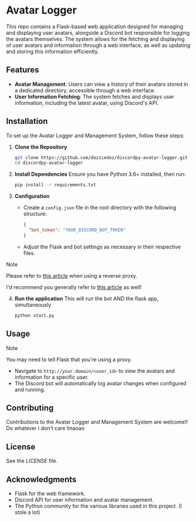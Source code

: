 # Avatar Logger

This repo contains a Flask-based web application designed for managing and displaying user avatars, alongside a Discord bot responsible for logging the avatars themselves. The system allows for the fetching and displaying of user avatars and information through a web interface, as well as updating and storing this information efficiently.

## Features

- **Avatar Management**: Users can view a history of their avatars stored in a dedicated directory, accessible through a web interface.
- **User Information Fetching**: The system fetches and displays user information, including the latest avatar, using Discord's API.

## Installation

To set up the Avatar Logger and Management System, follow these steps:

1. **Clone the Repository**
   ```bash
   git clone https://github.com/dazziedez/discordpy-avatar-logger.git
   cd discordpy-avatar-logger
   ```

2. **Install Dependencies**
   Ensure you have Python 3.6+ installed, then run:
   ```bash
   pip install -r requirements.txt
   ```

3. **Configuration**
   - Create a `config.json` file in the root directory with the following structure:
     ```json
     {
       "bot_token": "YOUR_DISCORD_BOT_TOKEN"
     }
     ```
   - Adjust the Flask and bot settings as necessary in their respective files.

> [!NOTE]
> Please refer to [this article](flask.palletsprojects.com/en/2.3.x/deploying/proxy_fix/) when using a reverse proxy.
> 
> I'd recommend you generally refer to [this article](https://flask.palletsprojects.com/en/2.3.x/deploying/) as well!
4. **Run the application**
   This will run the bot AND the flask app, simultaneously
   ```bash
   python start.py
   ```

## Usage
> [!NOTE]
> You may need to tell Flask that you're using a proxy.

- Navigate to `http://your.domain/<user_id>` to view the avatars and information for a specific user.
- The Discord bot will automatically log avatar changes when configured and running.

## Contributing

Contributions to the Avatar Logger and Management System are welcome!!
Do whatever i don't care lmaoao

## License

See the LICENSE file.

## Acknowledgments

- Flask for the web framework.
- Discord API for user information and avatar management.
- The Python community for the various libraries used in this project. (I stole a lot)
